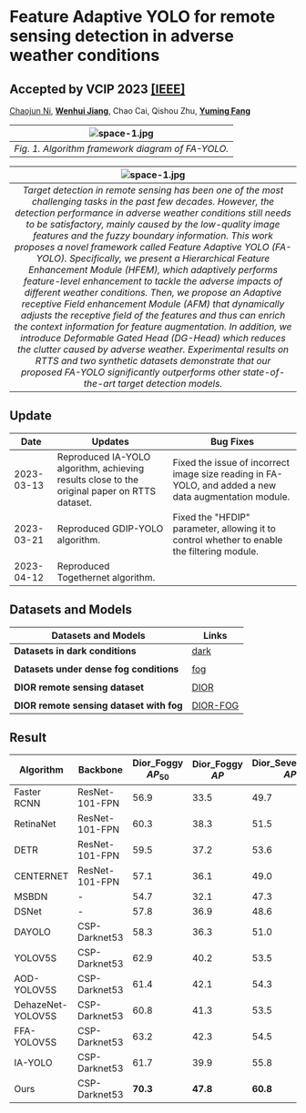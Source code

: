 # Feature Adaptive YOLO for remote sensing detection in adverse weather conditions
##  Accepted by VCIP 2023 [[IEEE]](https://ieeexplore.ieee.org/document/10402716) 
[Chaojun Ni](https://github.com/Nichaojun), [**Wenhui Jiang**](http://sim.jxufe.edu.cn/down/show-31909.aspx?id=98), Chao Cai, Qishou Zhu, [**Yuming Fang**](http://sim.jxufe.edu.cn/down/show-1226.aspx?id=98)

| ![space-1.jpg](https://github.com/Nichaojun/Feature-Adaptive-YOLO/blob/master/picture/1.1.png) | 
|:--:| 
|*Fig. 1. Algorithm framework diagram of FA-YOLO.*|

|                                                                                                                                                                                                                                                                                                                                                                                                                                                                                                                                                                                                                                                                                                                                                                                                                                                  ![space-1.jpg](https://github.com/Nichaojun/Feature-Adaptive-YOLO/blob/master/picture/1.1.png)                                                                                                                          | 
|:------------------------------------------------------------------------------------------------------------------------------------------------------------------------------------------------------------------------------------------------------------------------------------------------------------------------------------------------------------------------------------------------------------------------------------------------------------------------------------------------------------------------------------------------------------------------------------------------------------------------------------------------------------------------------------------------------------------------------------------------------------------------------------------------------------------------------------------------------------------------------------------------------------------------------------------------------------------------------------------------------------------------------------------------------------------------:| 
| *Target detection in remote sensing has been one of the most challenging tasks in the past few decades. However, the detection performance in adverse weather conditions still needs to be satisfactory, mainly caused by the low-quality image features and the fuzzy boundary information. This work proposes a novel framework called Feature Adaptive YOLO (FA-YOLO). Specifically, we present a Hierarchical Feature Enhancement Module (HFEM), which adaptively performs feature-level enhancement to tackle the adverse impacts of different weather conditions. Then, we propose an Adaptive receptive Field enhancement Module (AFM) that dynamically adjusts the receptive field of the features and thus can enrich the context information for feature augmentation. In addition, we introduce Deformable Gated Head (DG-Head) which reduces the clutter caused by adverse weather. Experimental results on RTTS and two synthetic datasets demonstrate that our proposed FA-YOLO significantly outperforms other state-of-the-art target detection models.* |

## Update

| Date       | Updates                                 | Bug Fixes                                         |
|------------|-----------------------------------------|---------------------------------------------------|
| 2023-03-13 | Reproduced IA-YOLO algorithm, achieving results close to the original paper on RTTS dataset. | Fixed the issue of incorrect image size reading in FA-YOLO, and added a new data augmentation module. |
| 2023-03-21 | Reproduced GDIP-YOLO algorithm.         | Fixed the "HFDIP" parameter, allowing it to control whether to enable the filtering module.         |
| 2023-04-12 | Reproduced Togethernet algorithm.      |                                                   |


## Datasets and Models

| Datasets and Models                            | Links                                              |
|-----------------------------------------------|----------------------------------------------------|
| **Datasets in dark conditions**               | [dark](http://host.robots.ox.ac.uk/pascal/VOC/)   |
|                                               |                                                    |
| **Datasets under dense fog conditions**       | [fog](http://host.robots.ox.ac.uk/pascal/VOC/)    |
|                                               |                                                    |
| **DIOR remote sensing dataset**               | [DIOR](http://host.robots.ox.ac.uk/pascal/VOC/)   |
|                                               |                                                    |
| **DIOR remote sensing dataset with fog**      | [DIOR-FOG](https://github.com/cs-chan/Exclusively-Dark-Image-Dataset/tree/master/Dataset) |


## Result
| Algorithm       | Backbone           | Dior\_Foggy $AP_{50}$ | Dior\_Foggy $AP$ | Dior\_Severe\_Foggy $AP_{50}$ | Dior\_Severe\_Foggy $AP$ |
|-----------------|--------------------|-----------------------|-------------------|------------------------------|--------------------------|
| Faster RCNN     | ResNet-101-FPN     | 56.9                  | 33.5              | 49.7                         | 31.8                     |
| RetinaNet       | ResNet-101-FPN     | 60.3                  | 38.3              | 51.5                         | 33.3                     |
| DETR            | ResNet-101-FPN     | 59.5                  | 37.2              | 53.6                         | 34.3                     |
| CENTERNET       | ResNet-101-FPN     | 57.1                  | 36.1              | 49.0                         | 30.6                     |
| MSBDN           | -                  | 54.7                  | 32.1              | 47.3                         | 28.1                     |
| DSNet           | -                  | 57.8                  | 36.9              | 48.6                         | 29.8                     |
| DAYOLO          | CSP-Darknet53      | 58.3                  | 36.3              | 51.0                         | 32.7                     |
| YOLOV5S         | CSP-Darknet53      | 62.9                  | 40.2              | 53.5                         | 33.7                     |
| AOD-YOLOV5S     | CSP-Darknet53      | 61.4                  | 42.1              | 54.3                         | 32.6                     |
| DehazeNet-YOLOV5S | CSP-Darknet53  | 60.8                  | 41.3              | 53.5                         | 35.2                     |
| FFA-YOLOV5S     | CSP-Darknet53      | 63.2                  | 42.3              | 54.5                         | 34.7                     |
| IA-YOLO         | CSP-Darknet53      | 61.7                  | 39.9              | 55.8                         | 34.5                     |
| Ours            | CSP-Darknet53      | **70.3**              | **47.8**          | **60.8**                     | **40.0**                 |
